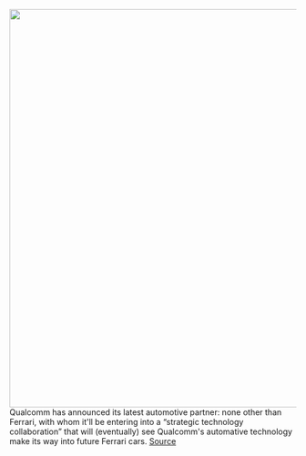 <img src='https://cdn.vox-cdn.com/thumbor/ywfcO_qg-RkVqnxRaDJcNiJ2juI=/0x0:800x459/1200x800/filters:focal(336x166:464x294)/cdn.vox-cdn.com/uploads/chorus_image/image/70484840/snapdragonferrari_16x9_2_0.0.png' width='700px' /><br/>
Qualcomm has announced its latest automotive partner: none other than Ferrari, with whom it'll be entering into a “strategic technology collaboration” that will (eventually) see Qualcomm's automative technology make its way into future Ferrari cars.
<a href='https://www.theverge.com/2022/2/8/22923670/ferrari-qualcomm-digital-chassis-partnership-cockpit-cars-automotive'> Source <a/>